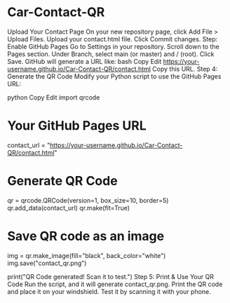 # Car-Contact-QR
Upload Your Contact Page
On your new repository page, click Add File > Upload Files.
Upload your contact.html file.
Click Commit changes.
Step: Enable GitHub Pages
Go to Settings in your repository.
Scroll down to the Pages section.
Under Branch, select main (or master) and / (root).
Click Save.
GitHub will generate a URL like:
bash
Copy
Edit
https://your-username.github.io/Car-Contact-QR/contact.html
Copy this URL.
Step 4: Generate the QR Code
Modify your Python script to use the GitHub Pages URL:

python
Copy
Edit
import qrcode

# Your GitHub Pages URL
contact_url = "https://your-username.github.io/Car-Contact-QR/contact.html"

# Generate QR Code
qr = qrcode.QRCode(version=1, box_size=10, border=5)
qr.add_data(contact_url)
qr.make(fit=True)

# Save QR code as an image
img = qr.make_image(fill="black", back_color="white")
img.save("contact_qr.png")

print("QR Code generated! Scan it to test.")
Step 5: Print & Use Your QR Code
Run the script, and it will generate contact_qr.png.
Print the QR code and place it on your windshield.
Test it by scanning it with your phone.
